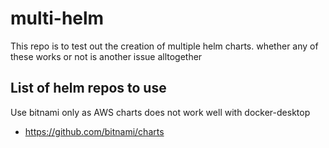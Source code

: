# multi-helm

This repo is to test out the creation of multiple helm charts. whether any of these works or not is another issue alltogether

## List of helm repos to use

Use bitnami only as AWS charts does not work well with docker-desktop

- https://github.com/bitnami/charts
